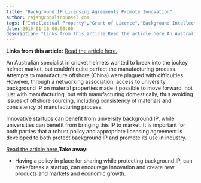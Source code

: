 ```yaml
---
title: "Background IP Licensing Agreements Promote Innovation"
author: rajah@cobaltcounsel.com
tags: ["Intellectual Property","Grant of Licence","Background Intellectual Property","Commercial Activities","Rajah"]
date: 2016-01-16 00:00:00
description: "Links from this article:Read the article here.An Australian specialist in cricket helmets wanted to break into the jockey helme..."
---
```


**Links from this article:**
[Read the article here.](http://www.manmonthly.com.au/Features/Cricket-specialist-Albion-to-finally-head-into-1)

An Australian specialist in cricket helmets wanted to break into the jockey helmet market, but couldn't quite perfect the manufacturing process. Attempts to manufacture offshore (China) were plagued with difficulties. However, through a networking association, access to university background IP on material properties made it possible to move forward, not just with manufacturing, but with manufacturing domestically, thus avoiding issues of offshore sourcing, including consistency of materials and consistency of manufacturing process.

Innovative startups can benefit from university background IP, while universities can benefit from bringing this IP to market. It is important for both parties that a robust policy and appropriate licensing agreement is developed to both protect background IP and promote its use in industry.

[Read the article here.](http://www.manmonthly.com.au/Features/Cricket-specialist-Albion-to-finally-head-into-1)**Take away:**
- Having a policy in place for sharing while protecting background IP, can make/break a startup, can encourage innovation and create new products and markets and economic growth.

 